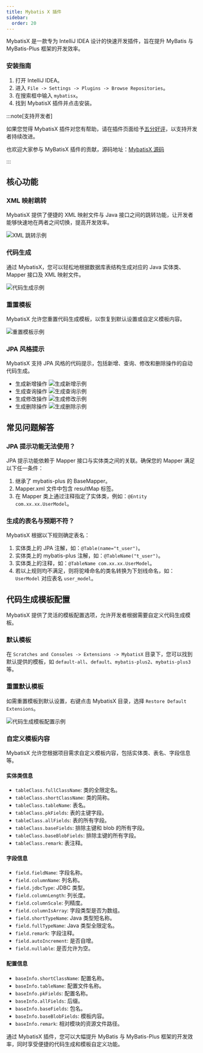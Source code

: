 ```yaml
---
title: Mybatis X 插件
sidebar:
  order: 20
---
```


MybatisX 是一款专为 IntelliJ IDEA 设计的快速开发插件，旨在提升 MyBatis 与 MyBatis-Plus 框架的开发效率。

### 安装指南

1. 打开 IntelliJ IDEA。
2. 进入 `File -> Settings -> Plugins -> Browse Repositories`。
3. 在搜索框中输入 `mybatisx`。
4. 找到 MybatisX 插件并点击安装。

:::note[支持开发者]

如果您觉得 MybatisX 插件对您有帮助，请在插件页面给予[五分好评](https://plugins.jetbrains.com/plugin/10119-mybatisx)，以支持开发者持续改进。

也欢迎大家参与 MyBatisX 插件的贡献，源码地址：[MybatisX 源码](https://gitee.com/baomidou/MybatisX)

:::

## 核心功能

### XML 映射跳转

MybatisX 提供了便捷的 XML 映射文件与 Java 接口之间的跳转功能，让开发者能够快速地在两者之间切换，提高开发效率。

![XML 跳转示例](/images/content/mybatisx-jump.gif)

### 代码生成

通过 MybatisX，您可以轻松地根据数据库表结构生成对应的 Java 实体类、Mapper 接口及 XML 映射文件。

![代码生成示例](/images/content/mybatisx-generate.gif)

### 重置模板

MybatisX 允许您重置代码生成模板，以恢复到默认设置或自定义模板内容。

![重置模板示例](/images/content/mybatisx-reset-template.gif)

### JPA 风格提示

MybatisX 支持 JPA 风格的代码提示，包括新增、查询、修改和删除操作的自动代码生成。

- 生成新增操作
  ![生成新增示例](/images/content/mybatisx-tip-insert.gif)
- 生成查询操作
  ![生成查询示例](/images/content/mybatisx-tip-select.gif)
- 生成修改操作
  ![生成修改示例](/images/content/mybatisx-tip-update.gif)
- 生成删除操作
  ![生成删除示例](/images/content/mybatisx-tip-delete.gif)

## 常见问题解答

### JPA 提示功能无法使用？

JPA 提示功能依赖于 Mapper 接口与实体类之间的关联。确保您的 Mapper 满足以下任一条件：

1. 继承了 mybatis-plus 的 BaseMapper。
2. Mapper.xml 文件中包含 resultMap 标签。
3. 在 Mapper 类上通过注释指定了实体类，例如：`@Entity com.xx.xx.UserModel`。

### 生成的表名与预期不符？

MybatisX 根据以下规则确定表名：

1. 实体类上的 JPA 注解，如：`@Table(name="t_user")`。
2. 实体类上的 mybatis-plus 注解，如：`@TableName("t_user")`。
3. 实体类上的注释，如：`@TableName com.xx.xx.UserModel`。
4. 若以上规则均不满足，则将驼峰命名的类名转换为下划线命名，如：`UserModel` 对应表名 `user_model`。

## 代码生成模板配置

MybatisX 提供了灵活的模板配置选项，允许开发者根据需要自定义代码生成模板。

### 默认模板

在 `Scratches and Consoles -> Extensions -> MybatisX` 目录下，您可以找到默认提供的模板，如 `default-all`、`default`、`mybatis-plus2`、`mybatis-plus3` 等。

### 重置默认模板

如需重置模板到默认设置，右键点击 MybatisX 目录，选择 `Restore Default Extensions`。

![代码生成模板配置示例](/images/content/mybatisx-template-setting.webp)

### 自定义模板内容

MybatisX 允许您根据项目需求自定义模板内容，包括实体类、表名、字段信息等。

#### 实体类信息

- `tableClass.fullClassName`: 类的全限定名。
- `tableClass.shortClassName`: 类的简称。
- `tableClass.tableName`: 表名。
- `tableClass.pkFields`: 表的主键字段。
- `tableClass.allFields`: 表的所有字段。
- `tableClass.baseFields`: 排除主键和 blob 的所有字段。
- `tableClass.baseBlobFields`: 排除主键的所有字段。
- `tableClass.remark`: 表注释。

#### 字段信息

- `field.fieldName`: 字段名称。
- `field.columnName`: 列名称。
- `field.jdbcType`: JDBC 类型。
- `field.columnLength`: 列长度。
- `field.columnScale`: 列精度。
- `field.columnIsArray`: 字段类型是否为数组。
- `field.shortTypeName`: Java 类型短名称。
- `field.fullTypeName`: Java 类型全限定名。
- `field.remark`: 字段注释。
- `field.autoIncrement`: 是否自增。
- `field.nullable`: 是否允许为空。

#### 配置信息

- `baseInfo.shortClassName`: 配置名称。
- `baseInfo.tableName`: 配置文件名称。
- `baseInfo.pkFields`: 配置名称。
- `baseInfo.allFields`: 后缀。
- `baseInfo.baseFields`: 包名。
- `baseInfo.baseBlobFields`: 模板内容。
- `baseInfo.remark`: 相对模块的资源文件路径。

通过 MybatisX 插件，您可以大幅提升 MyBatis 与 MyBatis-Plus 框架的开发效率，同时享受便捷的代码生成和模板自定义功能。
